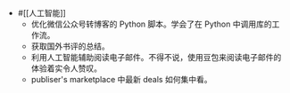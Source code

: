 - #[[人工智能]]
    - 优化微信公众号转博客的 Python 脚本。学会了在 Python 中调用库的工作流。
    - 获取国外书评的总结。
    - 利用人工智能辅助阅读电子邮件。不得不说，使用豆包来阅读电子邮件的体验着实令人赞叹。
    -  publiser's marketplace 中最新 deals 如何集中看。
